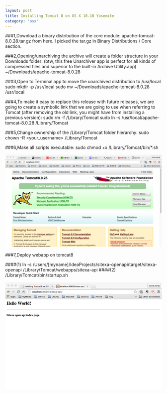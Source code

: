 ```yaml
---
layout: post
title: Installing Tomcat 8 on OS X 10.10 Yosemite
category: 'osx'
---
```


###1,Download a binary distribution of the core module: apache-tomcat-8.0.28.tar.gz from here. I picked the tar.gz in Binary Distributions / Core section.

###2,Opening/unarchiving the archive will create a folder structure in your Downloads folder: (btw, this free Unarchiver app is perfect for all kinds of compressed files and superior to the built-in Archive Utility.app)
~/Downloads/apache-tomcat-8.0.28

###3,Open to Terminal app to move the unarchived distribution to /usr/local
sudo mkdir -p /usr/local
sudo mv ~/Downloads/apache-tomcat-8.0.28 /usr/local

###4,To make it easy to replace this release with future releases, we are going to create a symbolic link that we are going to use when referring to Tomcat (after removing the old link, you might have from installing a previous version):
sudo rm -f /Library/Tomcat
sudo ln -s /usr/local/apache-tomcat-8.0.28 /Library/Tomcat

###5,Change ownership of the /Library/Tomcat folder hierarchy:
sudo chown -R <your_username> /Library/Tomcat

###6,Make all scripts executable:
sudo chmod +x /Library/Tomcat/bin/*.sh

<img src="/images/tomcat8.png">

###7,Deploy webapp on tomcat8

####(1) ln -s /Users/[myname]/IdeaProjects/sitexa-openapi/target/sitexa-openapi /Library/Tomcat/webapps/sitexa-api
####(2) /Library/Tomcat/bin/startup.sh

<img src="/images/sitexa-api.png">